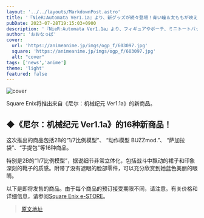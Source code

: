 ```yaml
---
layout: '../../layouts/MarkdownPost.astro'
title: '『NieR:Automata Ver1.1a』より、新グッズが続々登場！青い瞳＆太ももが映える「2B」フィギュアやポーチなど全16種'
pubDate: 2023-07-28T19:15:03+0900
description: '『NieR:Automata Ver1.1a』より、フィギュアやポーチ、ミニトートバッグなど新グッズ全16種が登場！'
author: 'おおなっぱ'
cover:
  url: 'https://animeanime.jp/imgs/ogp_f/603097.jpg'
  square: 'https://animeanime.jp/imgs/ogp_f/603097.jpg'
  alt: "cover"
tags: ['news','anime']
theme: 'light'
featured: false
---
```


![cover](https://animeanime.jp/imgs/ogp_f/603097.jpg)

<figure class="ctms-editor-twitter"><blockquote class="twitter-tweet" data-conversation=""><a href="https://twitter.com/SQEX_eSTORE/status/1683675439175434240?s=20"></a></blockquote></figure><p>Square Enix将推出来自《尼尔：机械纪元 Ver1.1a》的新商品。</p><h2 id="">◆《尼尔：机械纪元 Ver1.1a》的16种新商品！</h2><p>这次推出的商品包括2B的“1/7比例模型”、 “动作模型 BUZZmod.”、 “萨加拉袋”、“手提包”等16种商品。</p><p>特别是2B的“1/7比例模型”，据说细节非常立体化，包括战斗中飘动的裙子和印象深刻的靴子的质感。附带了没有遮眼的脸部零件，可以充分欣赏到她蓝色美丽的眼睛。</p><p>以下是即将发售的商品。由于每个商品的预订接受期限不同，请注意。有关价格和详细信息，请参阅<a target="_blank" rel="noopener noreferrer nofollow" href="https://store.jp.square-enix.com/CATEGORY/NIER_ANIME_NEW2307/?utm_source=Twitter&amp;utm_medium=Twitter&amp;utm_campaign=NIER_ANIME_NEW2307">Square Enix e-STORE</a>。</p>

>[原文地址](https://animeanime.jp/article/2023/07/28/78903.html)  